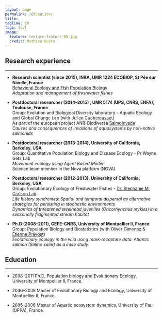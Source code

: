 ```yaml
---
layout: page
permalink: /Education/
title: 
tagline: CV
tags: [cv]
image:
  feature: texture-feature-05.jpg
  credit: Mathieu Buoro
---
```



## Research experience  
---


* **Research scientist (since 2015), INRA, UMR 1224 ECOBIOP, St Pée sur Nivelle, France**  
[Behavioral Ecology and Fish Population Biology](http://www6.bordeaux-aquitaine.inra.fr/st_pee_eng/UMR-Ecobiop)  
*Adaptation and management of freshwater fishes*

* **Postdoctoral researcher (2014–2015) , UMR 5174 (UPS, CNRS, ENFA), Toulouse, France**  
Group: Evolution and Biological Diversity laboratory - Aquatic Ecology and Global Change  Lab  (with [Julien Cucherousset](http://www.juliencucherousset.fr/file/Home.html))  
As part of the european project ANR-Biodiversa [SalmoInvade](http://bioenv.gu.se/english/salmoinvade)  
*Causes and consequences of invasions of aquasystems by non-native salmonids*  


* **Postdoctoral researcher (2013-2014), University of California, Berkeley, USA**  
Group: Quantitative Population Biology and Disease Ecology - Pr Wayne Getz Lab  
*Movement ecology using Agent Based Model*  
Science team member in the Nova platform (NOVA)  


* **Postdoctoral researcher (2012-2013), University of California, Berkeley, USA**  
Group: Evolutionary Ecology of Freshwater Fishes - [Dr. Stephanie M. Carlson Lab](http://nature.berkeley.edu/carlsonlab/)  
*Life history syndromes: Spatial and temporal dispersal as alternative strategies for persisting in stochastic environments  
Dynamics of threatened steelhead juveniles (Oncorhynchus mykiss) in a seasonally fragmented stream habitat*  


* **Ph.D (2008–2011), CEFE-CNRS, University of Montpellier II, France**  
Group: Population Biology and Biostatistics  (with [Oliver Gimenez](https://oliviergimenez.wordpress.com/) & [Etienne Prévost](https://www6.bordeaux-aquitaine.inra.fr/st_pee/UMR-Ecobiop/Fiches-chercheurs/Etienne-Prevost))  
*Evolutionary ecology in the wild using mark-recapture data: Atlantic salmon (Salmo salar) as a case study*  

## Education  
---

* 2008–2011 Ph.D, Population biology and Evolutionary Ecology, University of Montpellier II, France.  

* 2006–2008 Master of Evolutionary Biology and Ecology, University of Montpellier II, France.

* 2005–2006 Master of Aquatic ecosystem dynamics, University of Pau (UPPA), France.  

